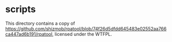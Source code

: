 # scripts

This directory contains a copy of https://github.com/shizmob/rpatool/blob/74f26d5dfdd645483e02552aa766ca447ad6b191/rpatool, licensed under the WTFPL.
